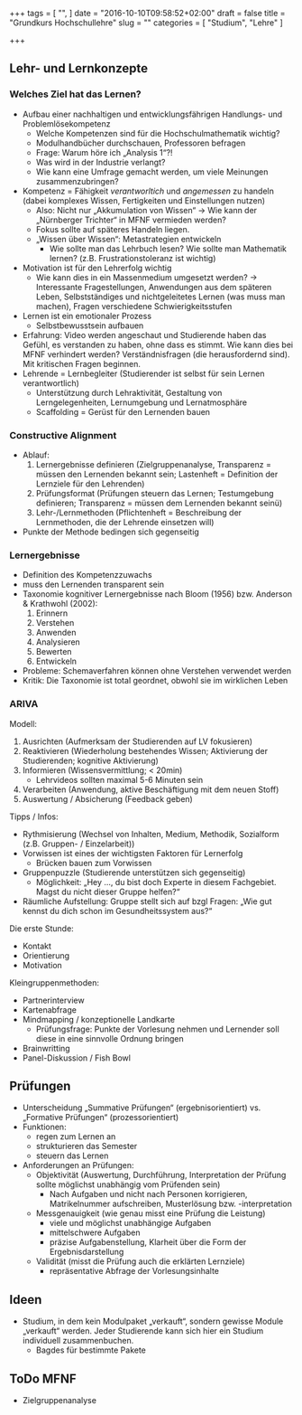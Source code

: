 +++
tags = [
  "",
]
date = "2016-10-10T09:58:52+02:00"
draft = false
title = "Grundkurs Hochschullehre"
slug = ""
categories = [
  "Studium", "Lehre"
]

+++

## Lehr- und Lernkonzepte

### Welches Ziel hat das Lernen?

* Aufbau einer nachhaltigen und entwicklungsfährigen Handlungs- und Problemlösekompetenz
    * Welche Kompetenzen sind für die Hochschulmathematik wichtig?
    * Modulhandbücher durchschauen, Professoren befragen
    * Frage: Warum höre ich „Analysis 1“?!
    * Was wird in der Industrie verlangt?
    * Wie kann eine Umfrage gemacht werden, um viele Meinungen zusammenzubringen?
* Kompetenz = Fähigkeit *verantworltich* und *angemessen* zu handeln (dabei komplexes Wissen, Fertigkeiten und Einstellungen nutzen)
    * Also: Nicht nur „Akkumulation von Wissen“ -> Wie kann der „Nürnberger Trichter“ in MFNF vermieden werden?
    * Fokus sollte auf späteres Handeln liegen.
    * „Wissen über Wissen“: Metastrategien entwickeln
        * Wie sollte man das Lehrbuch lesen? Wie sollte man Mathematik lernen? (z.B. Frustrationstoleranz ist wichtig)
* Motivation ist für den Lehrerfolg wichtig
    * Wie kann dies in ein Massenmedium umgesetzt werden? -> Interessante Fragestellungen, Anwendungen aus dem späteren Leben, Selbstständiges und nichtgeleitetes Lernen (was muss man machen), Fragen verschiedene Schwierigkeitsstufen
* Lernen ist ein emotionaler Prozess
    * Selbstbewusstsein aufbauen
* Erfahrung: Video werden angeschaut und Studierende haben das Gefühl, es verstanden zu haben, ohne dass es stimmt. Wie kann dies bei MFNF verhindert werden? Verständnisfragen (die herausfordernd sind). Mit kritischen Fragen beginnen.
* Lehrende = Lernbegleiter (Studierender ist selbst für sein Lernen verantwortlich)
    * Unterstützung durch Lehraktivität, Gestaltung von Lerngelegenheiten, Lernumgebung und Lernatmosphäre
    * Scaffolding = Gerüst für den Lernenden bauen

### Constructive Alignment

* Ablauf:
    1. Lernergebnisse definieren (Zielgruppenanalyse, Transparenz = müssen den Lernenden bekannt sein; Lastenheft = Definition der Lernziele für den Lehrenden)
    2. Prüfungsformat (Prüfungen steuern das Lernen; Testumgebung definieren; Transparenz = müssen dem Lernenden bekannt seinü)
    3. Lehr-/Lernmethoden (Pflichtenheft = Beschreibung der Lernmethoden, die der Lehrende einsetzen will)
* Punkte der Methode bedingen sich gegenseitig

### Lernergebnisse

* Definition des Kompetenzzuwachs
* muss den Lernenden transparent sein
* Taxonomie kognitiver Lernergebnisse nach Bloom (1956) bzw. Anderson & Krathwohl (2002):
    1. Erinnern
    2. Verstehen
    3. Anwenden
    4. Analysieren
    5. Bewerten
    6. Entwickeln
* Probleme: Schemaverfahren können ohne Verstehen verwendet werden
* Kritik: Die Taxonomie ist total geordnet, obwohl sie im wirklichen Leben 

### ARIVA

Modell:

1. Ausrichten (Aufmerksam der Studierenden auf LV fokusieren)
2. Reaktivieren (Wiederholung bestehendes Wissen; Aktivierung der Studierenden; kognitive Aktivierung)
3. Informieren (Wissensvermittlung; < 20min)
    * Lehrvideos sollten maximal 5-6 Minuten sein
4. Verarbeiten (Anwendung, aktive Beschäftigung mit dem neuen Stoff)
5. Auswertung / Absicherung (Feedback geben)

Tipps / Infos:

* Rythmisierung (Wechsel von Inhalten, Medium, Methodik, Sozialform (z.B. Gruppen- / Einzelarbeit))
* Vorwissen ist eines der wichtigsten Faktoren für Lernerfolg
    * Brücken bauen zum Vorwissen
* Gruppenpuzzle (Studierende unterstützen sich gegenseitig)
    * Möglichkeit: „Hey ..., du bist doch Experte in diesem Fachgebiet. Magst du nicht dieser Gruppe helfen?“
* Räumliche Aufstellung: Gruppe stellt sich auf bzgl Fragen: „Wie gut kennst du dich schon im Gesundheitssystem aus?“

Die erste Stunde:

* Kontakt
* Orientierung
* Motivation

Kleingruppenmethoden:

* Partnerinterview
* Kartenabfrage
* Mindmapping / konzeptionelle Landkarte
    * Prüfungsfrage: Punkte der Vorlesung nehmen und Lernender soll diese in eine sinnvolle Ordnung bringen
* Brainwritting
* Panel-Diskussion / Fish Bowl

## Prüfungen

* Unterscheidung „Summative Prüfungen“ (ergebnisorientiert) vs. „Formative Prüfungen“ (prozessorientiert)
* Funktionen:
    * regen zum Lernen an
    * strukturieren das Semester
    * steuern das Lernen
* Anforderungen an Prüfungen:
    * Objektivität (Auswertung, Durchführung, Interpretation der Prüfung sollte möglichst unabhängig vom Prüfenden sein)
        * Nach Aufgaben und nicht nach Personen korrigieren, Matrikelnummer aufschreiben, Musterlösung bzw. -interpretation
    * Messgenauigkeit (wie genau misst eine Prüfung die Leistung)
        * viele und möglichst unabhängige Aufgaben
        * mittelschwere Aufgaben
        * präzise Aufgabenstellung, Klarheit über die Form der Ergebnisdarstellung
    * Validität (misst die Prüfung auch die erklärten Lernziele)
        * repräsentative Abfrage der Vorlesungsinhalte

## Ideen

* Studium, in dem kein Modulpaket „verkauft“, sondern gewisse Module „verkauft“ werden. Jeder Studierende kann sich hier ein Studium individuell zusammenbuchen.
    * Bagdes für bestimmte Pakete

## ToDo MFNF

* Zielgruppenanalyse
